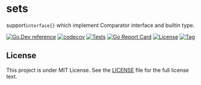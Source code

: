 # sets

support`interface{}` which implement Comparator interface and builtin type.

[![Go.Dev reference](https://img.shields.io/badge/go.dev-reference-blue?logo=go&logoColor=white)](https://pkg.go.dev/github.com/things-go/sets?tab=doc)
[![codecov](https://codecov.io/gh/things-go/sets/branch/master/graph/badge.svg)](https://codecov.io/gh/things-go/sets)
[![Tests](https://github.com/things-go/sets/actions/workflows/ci.yml/badge.svg)](https://github.com/things-go/sets/actions/workflows/ci.yml)
[![Go Report Card](https://goreportcard.com/badge/github.com/things-go/sets)](https://goreportcard.com/report/github.com/things-go/sets)
[![License](https://img.shields.io/github/license/things-go/sets)](https://github.com/things-go/sets/raw/master/LICENSE)
[![Tag](https://img.shields.io/github/v/tag/things-go/sets)](https://github.com/things-go/sets/tags)

## License

This project is under MIT License. See the [LICENSE](LICENSE) file for the full license text.
